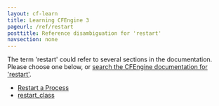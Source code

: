 ```yaml
---
layout: cf-learn
title: Learning CFEngine 3
pageurl: /ref/restart
posttitle: Reference disambiguation for 'restart'
navsection: none
---
```


The term 'restart' could refer to several sections in the documentation. Please choose one below, or
[search the CFEngine documentation for 'restart'](http://cfengine.com/docs/3.5/search.html?q=restart).

- [Restart a Process](http://cfengine.com/docs/3.5/examples-policy-restart-a-process.html#restart-a-process)
- [restart_class](http://cfengine.com/docs/3.5/reference-promise-types-processes.html#restart_class)
